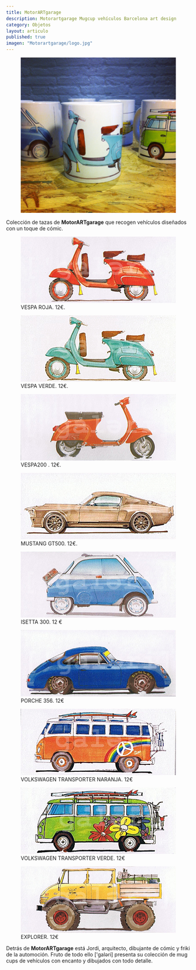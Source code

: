 ```yaml
---
title: MotorARTgarage
description: Motorartgarage Mugcup vehículos Barcelona art design 
category: Objetos
layout: articulo
published: true
imagen: "Motorartgarage/logo.jpg"
---
```


<figure>
<a href="/images/Motorartgarage/IMG_5570.JPG"><img src="/images/Motorartgarage/IMG_5570.JPG" alt="Tazas Motorartgarage"></a>	
</figure>

Colección de tazas de **MotorARTgarage** que recogen vehículos diseñados con un toque de cómic.

<div class="figure-group">
<figure>
	<a href="/images/Motorartgarage/VESPA ROJA.jpg"><img src="/images/Motorartgarage/VESPA ROJA.jpg" alt="Taza Motorartgarage Vespa Mugcup diseño Barcelona"></a>
	<figcaption>
	VESPA ROJA. 12€.</figcaption>
</figure>

<figure>
	<a href="/images/Motorartgarage/VESPA.jpg"><img src="/images/Motorartgarage/VESPA.jpg" alt="Taza Motorartgarage Vespa Mugcup diseño Barcelona"></a>
	<figcaption>
	VESPA VERDE. 12€.</figcaption>
</figure>

<figure>
	<a href="/images/Motorartgarage/VESPA200.jpg"><img src="/images/Motorartgarage/VESPA200.jpg" alt="Taza Motorartgarage Vespa Mugcup diseño Barcelona"></a>
	<figcaption>
  	VESPA200 . 12€.</figcaption>
	</figcaption>
</figure>

<figure>
	<a href="/images/Motorartgarage/MUSTANG GT500.jpg"><img src="/images/Motorartgarage/MUSTANG GT500.jpg" alt="Taza Motorartgarage Mustang Mugcup diseño Barcelona"></a>
	<figcaption> 
MUSTANG GT500. 12€.</figcaption>
</figure>

<figure>
	<a href="/images/Motorartgarage/ISETTA 300.jpg"><img src="/images/Motorartgarage/ISETTA 300.jpg" alt="Taza Motorartgarage Mini Mugcup diseño Barcelona"></a>
	<figcaption>
ISETTA 300. 12 €</figcaption>
</figure>

<figure>
	<a href="/images/Motorartgarage/PORCHE 356.jpg"><img src="/images/Motorartgarage/PORCHE 356.jpg" alt="Taza Motorartgarage Porche Mugcup diseño Barcelona"></a>
	<figcaption>
 PORCHE 356. 12€</figcaption>
</figure>

<figure>
	<a href="/images/Motorartgarage/CARAVANARANJA.jpg"><img src="/images/Motorartgarage/CARAVANARANJA.jpg" alt="Taza Motorartgarage Furgoneta Mugcup diseño Barcelona"></a>
	<figcaption>
VOLKSWAGEN TRANSPORTER NARANJA. 12€</figcaption>
</figure>

<figure>
	<a href="/images/Motorartgarage/CARAVANAVERDE.jpg"><img src="/images/Motorartgarage/CARAVANAVERDE.jpg" alt="Taza Motorartgarage Furgoneta Mugcup diseño Barcelona"></a>
	<figcaption>
VOLKSWAGEN TRANSPORTER VERDE. 12€</figcaption>
</figure>

<figure>
	<a href="/images/Motorartgarage/EXPLORER.jpg"><img src="/images/Motorartgarage/EXPLORER.jpg" alt="Taza Motorartgarage Camión Mugcup diseño Barcelona"></a>
	<figcaption>
EXPLORER. 12€</figcaption>
</figure>
</div>

Detrás de **MotorARTgarage** está Jordi, arquitecto, dibujante de cómic y friki de la automoción. Fruto de todo ello ['galəri] presenta su colección de mug cups de vehículos con encanto y dibujados con todo detalle.

